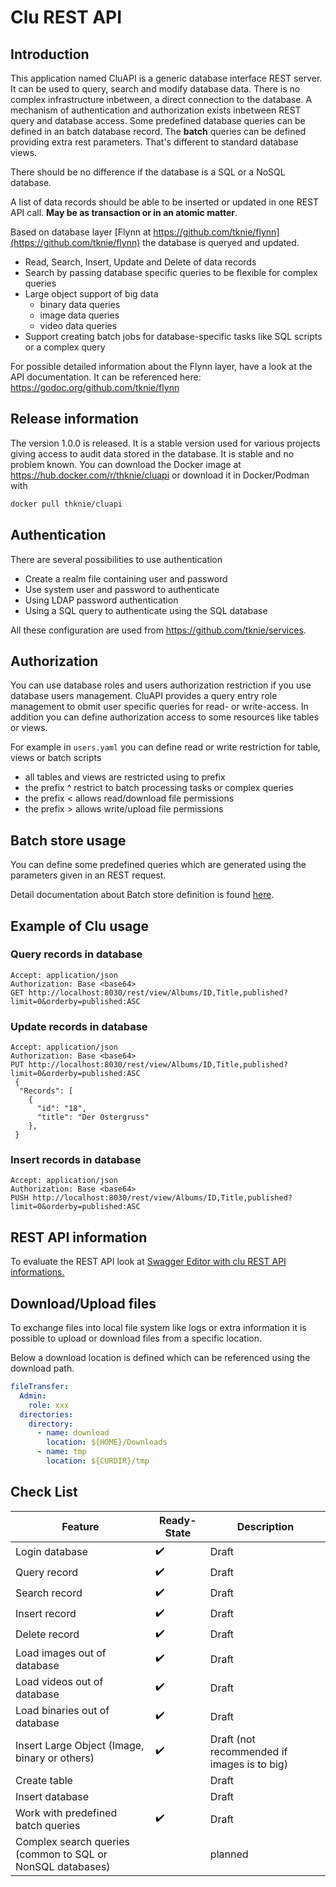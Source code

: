 # Clu REST API

## Introduction

This application named CluAPI is a generic database interface REST server. It can be used to query, search and modify database data.
There is no complex infrastructure inbetween, a direct connection to the database. A mechanism of authentication and authorization exists inbetween REST query and database access. Some predefined database queries can be defined in an batch database record.  The **batch** queries can be defined providing extra rest parameters. That's different to standard database views.

There should be no difference if the database is a SQL or a NoSQL database.

A list of data records should be able to be inserted or updated in one REST API call.
**May be as transaction or in an atomic matter**.

Based on database layer [Flynn at https://github.com/tknie/flynn](https://github.com/tknie/flynn) the database is queryed and updated.

* Read, Search, Insert, Update and Delete of data records
* Search by passing database specific queries to be flexible for complex queries
* Large object support of big data
  * binary data queries
  * image data queries
  * video data queries
* Support creating batch jobs for database-specific tasks like SQL scripts or a complex query

For possible detailed information about the Flynn layer, have a look at the API documentation. It can be referenced here: <https://godoc.org/github.com/tknie/flynn>

## Release information

The version 1.0.0 is released. It is a stable version used for various projects giving access to audit data stored in the database. It is stable and no problem known.
You can download the Docker image at <https://hub.docker.com/r/thknie/cluapi> or download it in Docker/Podman with

```sh
docker pull thknie/cluapi
```

## Authentication

There are several possibilities to use authentication

* Create a realm file containing user and password
* Use system user and password to authenticate
* Using LDAP password authentication
* Using a SQL query to authenticate using the SQL database

All these configuration are used from <https://github.com/tknie/services>.

## Authorization

You can use database roles and users authorization restriction if you use database users management.
CluAPI provides a query entry role management to obmit user specific queries for read- or write-access.
In addition you can define authorization access to some resources like tables or views.

For example in `users.yaml` you can define read or write restriction for table, views or batch scripts

* all tables and views are restricted using to prefix
* the prefix ^ restrict to batch processing tasks or complex queries
* the prefix < allows read/download file permissions
* the prefix > allows write/upload file permissions

## Batch store usage

You can define some predefined queries which are generated using the parameters given in an REST request.

Detail documentation about Batch store definition is found [here](documentation/Batch.md).

## Example of Clu usage

### Query records in database

```http
Accept: application/json
Authorization: Base <base64>
GET http://localhost:8030/rest/view/Albums/ID,Title,published?limit=0&orderby=published:ASC
```

### Update records in database

```http
Accept: application/json
Authorization: Base <base64>
PUT http://localhost:8030/rest/view/Albums/ID,Title,published?limit=0&orderby=published:ASC
 {
  "Records": [
    {
      "id": "18",
      "title": "Der Ostergruss"
    },
 }
```

### Insert records in database

```http
Accept: application/json
Authorization: Base <base64>
PUSH http://localhost:8030/rest/view/Albums/ID,Title,published?limit=0&orderby=published:ASC
```

## REST API information

To evaluate the REST API look at [Swagger Editor with clu REST API informations.](https://editor.swagger.io/?url=https://raw.githubusercontent.com/tknie/clu/refs/heads/main/swagger/openapi-restserver.yaml)

## Download/Upload files

To exchange files into local file system like logs or extra information it is possible to upload or download files from a specific location.

Below a download location is defined which can be referenced using the download path.

```yaml
fileTransfer:
  Admin:
    role: xxx
  directories:
    directory:
      - name: download
        location: ${HOME}/Downloads
      - name: tmp
        location: ${CURDIR}/tmp
```

## Check List

Feature | Ready-State | Description
---------|----------|---------
 Login database | :heavy_check_mark: | Draft
 Query record | :heavy_check_mark: | Draft
 Search record | :heavy_check_mark: | Draft
 Insert record | :heavy_check_mark: | Draft
 Delete record | :heavy_check_mark: | Draft
 Load images out of database | :heavy_check_mark: | Draft
 Load videos out of database | :heavy_check_mark: | Draft
 Load binaries out of database |:heavy_check_mark: | Draft
 Insert Large Object (Image, binary or others) | :heavy_check_mark: | Draft (not recommended if images is to big)
 Create table |  | Draft
 Insert database |  | Draft
 Work with predefined batch queries | :heavy_check_mark: | Draft
 Complex search queries (common to SQL or NonSQL databases) |  | planned
